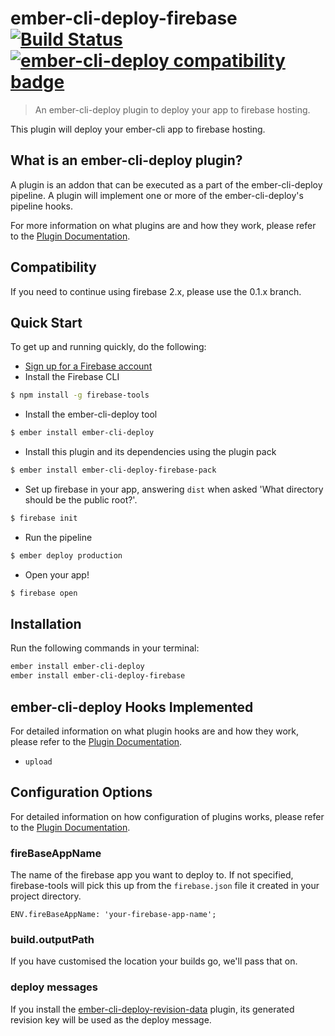 # ember-cli-deploy-firebase [![Build Status](https://travis-ci.org/ibroadfo/ember-cli-deploy-firebase.svg?branch=master)](https://travis-ci.org/ibroadfo/ember-cli-deploy-firebase) [![ember-cli-deploy compatibility badge](https://ember-cli-deploy.github.io/ember-cli-deploy-version-badges/plugins/ember-cli-deploy-firebase.svg)](https://ember-cli-deploy.github.io/ember-cli-deploy-version-badges/)


> An ember-cli-deploy plugin to deploy your app to firebase hosting.


This plugin will deploy your ember-cli app to firebase hosting.

## What is an ember-cli-deploy plugin?

A plugin is an addon that can be executed as a part of the ember-cli-deploy pipeline. A plugin will implement one or more of the ember-cli-deploy's pipeline hooks.

For more information on what plugins are and how they work, please refer to the [Plugin Documentation][1].

## Compatibility

If you need to continue using firebase 2.x, please use the 0.1.x branch.

## Quick Start
To get up and running quickly, do the following:

- [Sign up for a Firebase account](https://www.firebase.com/signup/)
- Install the Firebase CLI

```bash
$ npm install -g firebase-tools
```

- Install the ember-cli-deploy tool

```bash
$ ember install ember-cli-deploy
```

- Install this plugin and its dependencies using the plugin pack

```bash
$ ember install ember-cli-deploy-firebase-pack
```

- Set up firebase in your app, answering `dist` when asked 'What directory should be the public root?'.

```bash
$ firebase init
```

- Run the pipeline

```bash
$ ember deploy production
```

- Open your app!

```bash
$ firebase open
```

## Installation
Run the following commands in your terminal:

```bash
ember install ember-cli-deploy
ember install ember-cli-deploy-firebase
```

## ember-cli-deploy Hooks Implemented

For detailed information on what plugin hooks are and how they work, please refer to the [Plugin Documentation][1].

- `upload`

## Configuration Options

For detailed information on how configuration of plugins works, please refer to the [Plugin Documentation][1].

### fireBaseAppName

The name of the firebase app you want to deploy to. If not specified, firebase-tools will pick this up from the `firebase.json` file it created in your project directory.

```
ENV.fireBaseAppName: 'your-firebase-app-name';
```

### build.outputPath

If you have customised the location your builds go, we'll pass that on.

### deploy messages

If you install the [ember-cli-deploy-revision-data](https://github.com/ember-cli-deploy/ember-cli-deploy-revision-data) plugin, its generated revision key will be used as the deploy message.

[1]: https://ember-cli-deploy.github.io/ember-cli-deploy/plugins/ "Plugin Documentation"
[2]: https://github.com/ember-cli-deploy/ember-cli-deploy-build "ember-cli-deploy-build"
